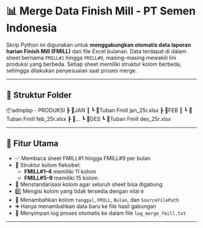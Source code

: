 # 📊 Merge Data Finish Mill - PT Semen Indonesia

Skrip Python ini digunakan untuk **menggabungkan otomatis data laporan harian Finish Mill (FMILL)** dari file Excel bulanan. Data terdapat di dalam sheet bernama `FMILL#1` hingga `FMILL#9`, masing-masing mewakili lini produksi yang berbeda. Setiap sheet memiliki struktur kolom berbeda, sehingga dilakukan penyesuaian saat proses merge.

---

## 📁 Struktur Folder
📦admpbp - PRODUKSI
┣ 📂JAN
┃ ┗ 📄Tuban Fmill jan_25r.xlsx
┣ 📂FEB
┃ ┗ 📄Tuban Fmill feb_25r.xlsx
┣ 📂...
┗ 📂DES
┗ 📄Tuban Fmill des_25r.xlsx


---

## 📌 Fitur Utama

- ✅ Membaca sheet FMILL#1 hingga FMILL#9 per bulan
- 🔁 Struktur kolom fleksibel:
  - **FMILL#1–4** memiliki 11 kolom
  - **FMILL#5–9** memiliki 15 kolom
- 🧩 Menstandarisasi kolom agar seluruh sheet bisa digabung
- 0️⃣ Mengisi kolom yang tidak tersedia dengan nilai `0`
- 📅 Menambahkan kolom `tanggal`, `FMILL`, `Bulan`, dan `SourceFilePath`
- ➕ Hanya menambahkan data baru ke file hasil gabungan
- 📝 Menyimpan log proses otomatis ke dalam file `log_merge_fmill.txt`

---


